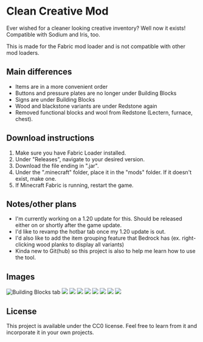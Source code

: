 # Clean Creative Mod
Ever wished for a cleaner looking creative inventory? Well now it exists! Compatible with Sodium and Iris, too.<p>
This is made for the Fabric mod loader and is not compatible with other mod loaders.

## Main differences
- Items are in a more convenient order
- Buttons and pressure plates are no longer under Building Blocks
- Signs are under Building Blocks
- Wood and blackstone variants are under Redstone again
- Removed functional blocks and wool from Redstone (Lectern, furnace, chest). 

## Download instructions
1. Make sure you have Fabric Loader installed.
2. Under "Releases", navigate to your desired version.
3. Download the file ending in ".jar".
4. Under the ".minecraft" folder, place it in the "mods" folder. 
If it doesn't exist, make one.
5. If Minecraft Fabric is running, restart the game.

## Notes/other plans
- I'm currently working on a 1.20 update for this. Should be released either on or shortly after the game update.
- I'd like to revamp the hotbar tab once my 1.20 update is out.
- I'd also like to add the item grouping feature that Bedrock has 
(ex. right-clicking wood planks to display all variants)
- Kinda new to Git(hub) so this project is also to help me learn how to use the tool.

## Images
![](src/main/resources/assets/github/BUILDING_BLOCKS.png "Building Blocks tab")
![](src/main/resources/assets/github/COLORED_BLOCKS.png)
![](src/main/resources/assets/github/NATURAL.png)
![](src/main/resources/assets/github/FUNCTIONAL.png)
![](src/main/resources/assets/github/REDSTONE.png)
![](src/main/resources/assets/github/TOOLS.png)
![](src/main/resources/assets/github/COMBAT.png)
![](src/main/resources/assets/github/FOOD_AND_DRINK.png)
![](src/main/resources/assets/github/INGREDIENTS.png)

## License
This project is available under the CC0 license. Feel free to learn from it and incorporate it in your own projects.